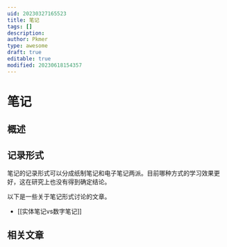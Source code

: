 ```yaml
---
uid: 20230327165523
title: 笔记
tags: []
description: 
author: Pkmer
type: awesome
draft: true
editable: true
modified: 20230618154357
---
```


# 笔记

## 概述

## 记录形式

笔记的记录形式可以分成纸制笔记和电子笔记两派。目前哪种方式的学习效果更好，这在研究上也没有得到确定结论。

以下是一些关于笔记形式讨论的文章。

- [[实体笔记vs数字笔记]]

## 相关文章